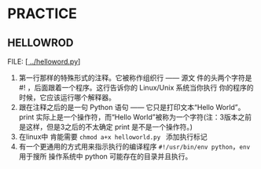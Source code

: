 # PRACTICE

## HELLOWROD

FILE: [[ ../helloword.py](./helloword.py)]

1. 第一行那样的特殊形式的注释。它被称作组织行 —— 源文 件的头两个字符是 #! ，后面跟着一个程序。这行告诉你的 Linux/Unix 系统当你执行 你的程序的时候，它应该运行哪个解释器。
2. 跟在注释之后的是一句 Python 语句 —— 它只是打印文本“Hello World”。 print 实际上是一个操作符，而“Hello World”被称为一个字符(注：3版本之前是这样，但是3之后的不太确定 print 是不是一个操作符。)
3. 在linux中 肯能需要 `chmod a+x helloworld.py ` 添加执行标记
4. 有一个更通用的方式用来指示执行的编译程序 `#!/usr/bin/env python`，`env` 用于搜所 操作系统中 python 可能存在的目录并且执行。